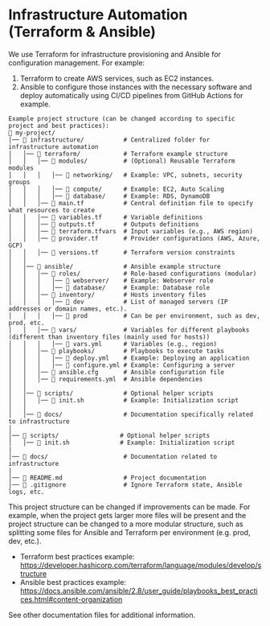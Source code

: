 # Infrastructure Automation (Terraform & Ansible)
We use Terraform for infrastructure provisioning and Ansible for configuration management. For example:
1. Terraform to create AWS services, such as EC2 instances.
2. Ansible to configure those instances with the necessary software and deploy automatically using CI/CD pipelines from GitHub Actions for example.
```
Example project structure (can be changed according to specific project and best practices):
📂 my-project/
│── 📂 infrastructure/           # Centralized folder for infrastructure automation
│   │── 📂 terraform/            # Terraform example structure
│   │   │── 📂 modules/          # (Optional) Reusable Terraform modules
│   │   │   │── 📂 networking/   # Example: VPC, subnets, security groups
│   │   │   │── 📂 compute/      # Example: EC2, Auto Scaling
│   │   │   │── 📂 database/     # Example: RDS, DynamoDB
│   │   │── 📄 main.tf           # Central definition file to specify what resources to create
│   │   │── 📄 variables.tf      # Variable definitions
│   │   │── 📄 outputs.tf        # Outputs definitions
│   │   │── 📄 terraform.tfvars  # Input variables (e.g., AWS region)
│   │   │── 📄 provider.tf       # Provider configurations (AWS, Azure, GCP)
│   │   │── 📄 versions.tf       # Terraform version constraints
│   │
│   │── 📂 ansible/              # Ansible example structure
│   │   │── 📂 roles/            # Role-based configurations (modular)
│   │   │   │── 📂 webserver/    # Example: Webserver role
│   │   │   │── 📂 database/     # Example: Database role
│   │   │── 📂 inventory/        # Hosts inventory files
│   │   │   │── 📄 dev           # List of managed servers (IP addresses or domain names, etc.).
│   │   │   │── 📄 prod          # Can be per environment, such as dev, prod, etc.
│   │   │── 📂 vars/             # Variables for different playbooks (different than inventory files (mainly used for hosts))
│   │   │   │── 📄 vars.yml      # Variables (e.g., region)
│   │   │── 📂 playbooks/        # Playbooks to execute tasks
│   │   │   │── 📄 deploy.yml    # Example: Deploying an application
│   │   │   │── 📄 configure.yml # Example: Configuring a server
│   │   │── 📄 ansible.cfg       # Ansible configuration file
│   │   │── 📄 requirements.yml  # Ansible dependencies
│   │
│   │── 📂 scripts/              # Optional helper scripts
│   │   │── 📄 init.sh           # Example: Initialization script
│   │
│   │── 📂 docs/                 # Documentation specifically related to infrastructure
│
│── 📂 scripts/                 # Optional helper scripts
│   │── 📄 init.sh              # Example: Initialization script
|
│── 📂 docs/                     # Documentation related to infrastructure
|
│── 📄 README.md                 # Project documentation
│── 📄 .gitignore                # Ignore Terraform state, Ansible logs, etc.
```
This project structure can be changed if improvements can be made. For example, when the project gets larger more files will be present and the project structure can be changed to a more modular structure, such as splitting some files for Ansible and Terraform per environment (e.g. prod, dev, etc.).
- Terraform best practices example: https://developer.hashicorp.com/terraform/language/modules/develop/structure
- Ansible best practices example: https://docs.ansible.com/ansible/2.8/user_guide/playbooks_best_practices.html#content-organization

See other documentation files for additional information.